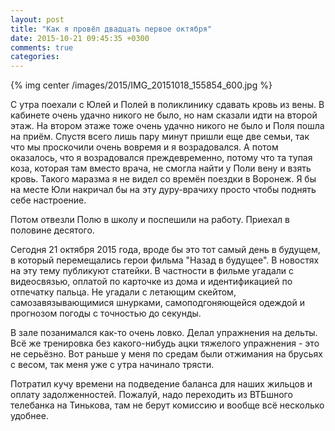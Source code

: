 ```yaml
---
layout: post
title: "Как я провёл двадцать первое октября"
date: 2015-10-21 09:45:35 +0300
comments: true
categories: 
---
```

{% img center /images/2015/IMG_20151018_155854_600.jpg %}

С утра поехали с Юлей и Полей в поликлинику сдавать кровь из вены. В кабинете очень удачно никого не было, но нам сказали идти на второй этаж. На втором этаже тоже очень удачно никого не было и Поля пошла на приём. Спустя всего лишь пару минут пришли еще две семьи, так что мы проскочили очень вовремя и я возрадовался. А потом оказалось, что я возрадовался преждевременно, потому что та тупая коза, которая там вместо врача, не смогла найти у Поли вену и взять кровь. Такого маразма я не видел со времён поездки в Воронеж. Я бы на месте Юли накричал бы на эту дуру-врачиху просто чтобы поднять себе настроение.

Потом отвезли Полю в школу и поспешили на работу. Приехал в половине десятого.

Сегодня 21 октября 2015 года, вроде бы это тот самый день в будущем, в который перемещались герои фильма "Назад в будущее". В новостях на эту тему публикуют статейки. В частности в фильме угадали с видеосвязью, оплатой по карточке из дома и идентификацией по отпечатку пальца. Не угадали с летающим скейтом, самозавязывающимися шнурками, самоподгоняющейся одеждой и прогнозом погоды с точностью до секунды.

В зале позанимался как-то очень ловко. Делал упражнения на дельты. Всё же тренировка без какого-нибудь ацки тяжелого упражнения - это не серьёзно. Вот раньше у меня по средам были отжимания на брусьях с весом, так меня уже с утра начинало трясти.

Потратил кучу времени на подведение баланса для наших жильцов и оплату задолженностей. Пожалуй, надо переходить из ВТБшного телебанка на Тинькова, там не берут комиссию и вообще всё несколько удобнее.